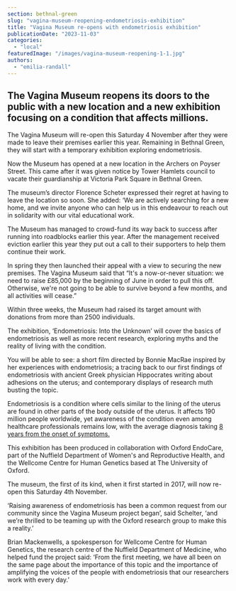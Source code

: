 ```yaml
---
section: bethnal-green
slug: "vagina-museum-reopening-endometriosis-exhibition"
title: "Vagina Museum re-opens with endometriosis exhibition"
publicationDate: "2023-11-03"
categories: 
  - "local"
featuredImage: "/images/vagina-museum-reopening-1-1.jpg"
authors: 
  - "emilia-randall"
---
```


## The Vagina Museum reopens its doors to the public with a new location and a new exhibition focusing on a condition that affects millions.

The Vagina Museum will re-open this Saturday 4 November after they were made to leave their premises earlier this year. Remaining in Bethnal Green, they will start with a temporary exhibition exploring endometriosis.   
  
Now the Museum has opened at a new location in the Archers on Poyser Street. This came after it was given notice by Tower Hamlets council to vacate their guardianship at Victoria Park Square in Bethnal Green.   
  
The museum’s director Florence Scheter expressed their regret at having to leave the location so soon. She added: ‘We are actively searching for a new home, and we invite anyone who can help us in this endeavour to reach out in solidarity with our vital educational work.  
  
The Museum has managed to crowd-fund its way back to success after running into roadblocks earlier this year. After the management received eviction earlier this year they put out a call to their supporters to help them continue their work.   
  
In spring they then launched their appeal with a view to securing the new premises. The Vagina Museum said that “It's a now-or-never situation: we need to raise £85,000 by the beginning of June in order to pull this off. Otherwise, we're not going to be able to survive beyond a few months, and all activities will cease.”   
  
Within three weeks, the Museum had raised its target amount with donations from more than 2500 individuals.  
  
The exhibition, ‘Endometriosis: Into the Unknown’ will cover the basics of endometriosis as well as more recent research, exploring myths and the reality of living with the condition.   
  
You will be able to see: a short film directed by Bonnie MacRae inspired by her experiences with endometriosis; a tracing back to our first findings of endometriosis with ancient Greek physician Hippocrates writing about adhesions on the uterus; and contemporary displays of research muth busting the topic.  
  
Endometriosis is a condition where cells similar to the lining of the uterus are found in other parts of the body outside of the uterus. It affects 190 million people worldwide, yet awareness of the condition even among healthcare professionals remains low, with the average diagnosis taking [8 years from the onset of symptoms.](https://www.endometriosis-uk.org/endometriosis-facts-and-figures#:~:text=Endometriosis%20affects%201.5%20million%20women,of%20those%20affected%20by%20diabetes.&text=On%20average%20it%20takes%208,symptoms%20to%20get%20a%20diagnosis.)   
  
This exhibition has been produced in collaboration with Oxford EndoCare, part of the Nuffield Department of Women's and Reproductive Health, and the Wellcome Centre for Human Genetics based at The University of Oxford.  
  
The museum, the first of its kind, when it first started in 2017, will now re-open this Saturday 4th November.  
  
‘Raising awareness of endometriosis has been a common request from our community since the Vagina Museum project began’, said Schelter, ‘and we’re thrilled to be teaming up with the Oxford research group to make this a reality.’  
  
Brian Mackenwells, a spokesperson for Wellcome Centre for Human Genetics, the research centre of the Nuffield Department of Medicine, who helped fund the project said: ‘From the first meeting, we have all been on the same page about the importance of this topic and the importance of amplifying the voices of the people with endometriosis that our researchers work with every day.’
